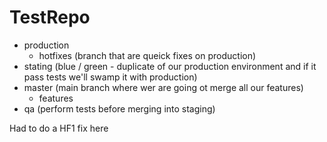 # TestRepo


- production
    - hotfixes (branch that are queick fixes on production)
- stating (blue / green - duplicate of our production environment and if it pass tests we'll swamp it with production)
- master (main branch where wer are going ot merge all our features)
    - features
- qa (perform tests before merging into staging)


Had to do a HF1 fix here